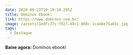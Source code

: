 ```yaml
---
date: 2020-09-22T19:19:19.295Z
title: Dominos Ebook!
link: https://www.dominos.com.br/
image: /assets/1edfc37c-f92f-48c1-808c-1ca48e75a65c.jpg
tags:
  - Destaque
---
```

**Baixe agora:** Dominos ebook!